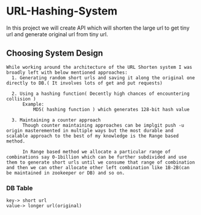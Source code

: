 # URL-Hashing-System
In this project we will create API which will shorten the large url to get tiny url and generate original url from tiny url.

## Choosing System Design 
```
While working around the architecture of the URL Shorten system I was broadly left with below mentioned approaches:
  1. Generating random short urls and saving it along the original one directly to DB.( It involves lots of get and put requests)
  
  2. Using a hashing function( Decently high chances of encountering collision )
      Example:
          MD5( hashing function ) which generates 128-bit hash value

  3. Maintaining a counter approach
      Though counter maintaining approaches can be implgit push -u origin masteremented in multiple ways but the most durable and scalable approach to the best of my knowledge is the Range based method.
      
      In Range based method we allocate a particular range of combinations say 0-1billion which can be further subdivided and use them to generate short urls until we consume that range of combination and then we can other allocate other left combination like 1B-2B(can be maintained in zookeeper or DB) and so on.

```

### DB Table
```
key-> short url
value-> longer url(original)
